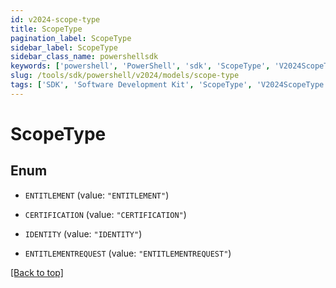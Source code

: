 ```yaml
---
id: v2024-scope-type
title: ScopeType
pagination_label: ScopeType
sidebar_label: ScopeType
sidebar_class_name: powershellsdk
keywords: ['powershell', 'PowerShell', 'sdk', 'ScopeType', 'V2024ScopeType'] 
slug: /tools/sdk/powershell/v2024/models/scope-type
tags: ['SDK', 'Software Development Kit', 'ScopeType', 'V2024ScopeType']
---
```



# ScopeType

## Enum


* `ENTITLEMENT` (value: `"ENTITLEMENT"`)

* `CERTIFICATION` (value: `"CERTIFICATION"`)

* `IDENTITY` (value: `"IDENTITY"`)

* `ENTITLEMENTREQUEST` (value: `"ENTITLEMENTREQUEST"`)


[[Back to top]](#) 

